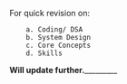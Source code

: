 For quick revision on:

        a. Coding/ DSA
        b. System Design
        c. Core Concepts
        d. Skills


 ________________________Will update further._________________________________